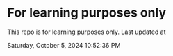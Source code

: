 # For learning purposes only
This repo is for learning purposes only.
Last updated at

Saturday, October 5, 2024 10:52:36 PM

